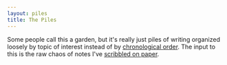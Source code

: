 ```yaml
---
layout: piles
title: The Piles
---
```


Some people call this a garden, but it's really just piles of writing organized loosely by topic of interest instead of by [chronological order](/). The input to this is the raw chaos of notes I've [scribbled on paper](https://paper.dropbox.com/doc/An-Amateurs-Unfinished-Map-of-Whatever-Comes-to-Mind-as-This-is-Happening--A2HNuPg0EG_1xq4~gfQtNLYLAQ-IGamgYXatsECbpKVEuBiG).